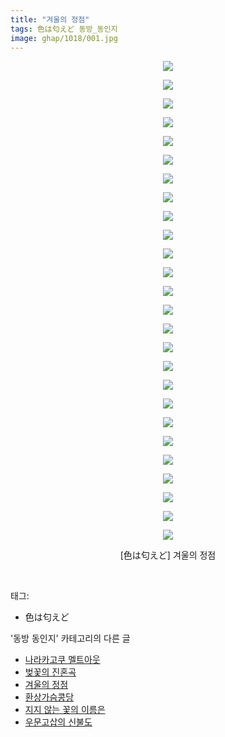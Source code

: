 ```yaml
---
title: "겨울의 정점"
tags: 色は匂えど 동방_동인지
image: ghap/1018/001.jpg
---
```

<div class="article">
<p style="text-align: center; clear: none; float: none;"><img src="{{ site.nasurl }}/ghap/1018/001.jpg"/></p>
<p style="text-align: center; clear: none; float: none;"><img src="{{ site.nasurl }}/ghap/1018/002.jpg"/></p>
<p style="text-align: center; clear: none; float: none;"><img src="{{ site.nasurl }}/ghap/1018/003.jpg"/></p>
<p style="text-align: center; clear: none; float: none;"><img src="{{ site.nasurl }}/ghap/1018/004.jpg"/></p>
<p style="text-align: center; clear: none; float: none;"><img src="{{ site.nasurl }}/ghap/1018/005.jpg"/></p>
<p style="text-align: center; clear: none; float: none;"><img src="{{ site.nasurl }}/ghap/1018/006.jpg"/></p>
<p style="text-align: center; clear: none; float: none;"><img src="{{ site.nasurl }}/ghap/1018/007.jpg"/></p>
<p style="text-align: center; clear: none; float: none;"><img src="{{ site.nasurl }}/ghap/1018/008.jpg"/></p>
<p style="text-align: center; clear: none; float: none;"><img src="{{ site.nasurl }}/ghap/1018/009.jpg"/></p>
<p style="text-align: center; clear: none; float: none;"><img src="{{ site.nasurl }}/ghap/1018/010.jpg"/></p>
<p style="text-align: center; clear: none; float: none;"><img src="{{ site.nasurl }}/ghap/1018/011.jpg"/></p>
<p style="text-align: center; clear: none; float: none;"><img src="{{ site.nasurl }}/ghap/1018/012.jpg"/></p>
<p style="text-align: center; clear: none; float: none;"><img src="{{ site.nasurl }}/ghap/1018/013.jpg"/></p>
<p style="text-align: center; clear: none; float: none;"><img src="{{ site.nasurl }}/ghap/1018/014.jpg"/></p>
<p style="text-align: center; clear: none; float: none;"><img src="{{ site.nasurl }}/ghap/1018/015.jpg"/></p>
<p style="text-align: center; clear: none; float: none;"><img src="{{ site.nasurl }}/ghap/1018/016.jpg"/></p>
<p style="text-align: center; clear: none; float: none;"><img src="{{ site.nasurl }}/ghap/1018/017.jpg"/></p>
<p style="text-align: center; clear: none; float: none;"><img src="{{ site.nasurl }}/ghap/1018/018.jpg"/></p>
<p style="text-align: center; clear: none; float: none;"><img src="{{ site.nasurl }}/ghap/1018/019.jpg"/></p>
<p style="text-align: center; clear: none; float: none;"><img src="{{ site.nasurl }}/ghap/1018/020.jpg"/></p>
<p style="text-align: center; clear: none; float: none;"><img src="{{ site.nasurl }}/ghap/1018/021.jpg"/></p>
<p style="text-align: center; clear: none; float: none;"><img src="{{ site.nasurl }}/ghap/1018/022.jpg"/></p>
<p style="text-align: center; clear: none; float: none;"><img src="{{ site.nasurl }}/ghap/1018/023.jpg"/></p>
<p style="text-align: center; clear: none; float: none;"><img src="{{ site.nasurl }}/ghap/1018/024.jpg"/></p>
<p style="text-align: center; clear: none; float: none;"><img src="{{ site.nasurl }}/ghap/1018/025.jpg"/></p>
<p style="text-align: center; clear: none; float: none;"><img src="{{ site.nasurl }}/ghap/1018/026.jpg"/></p>
<p style="text-align: center; clear: none; float: none;">[色は匂えど] 겨울의 정점</p>
<p><br/></p>
</div><div class="tagTrail">
<p>태그: </p>
<ul>
<li>色は匂えど</li>
</ul>
</div><div class="another">
<p>'동방 동인지' 카테고리의 다른 글</p>
<ul>
<li><a href="/2016-07-22-ghap_1020">나라카고쿠 멜트아웃</a></li>
<li><a href="/2016-07-22-ghap_1019">벚꽃의 진혼곡</a></li>
<li><a href="/2016-07-22-ghap_1018">겨울의 정점</a></li>
<li><a href="/2016-07-22-ghap_1017">환상가슴콩당</a></li>
<li><a href="/2016-07-22-ghap_1016">지지 않는 꽃의 이름은</a></li>
<li><a href="/2016-07-22-ghap_1015">우문고삽의 신불도</a></li>
</ul>
</div><div class="cb_module cb_fluid">
<div class="cb_wrt cb_profile">
</div><!-- commentList close -->
</div>
<br/>
<p id="refer"></p>
<br/>
